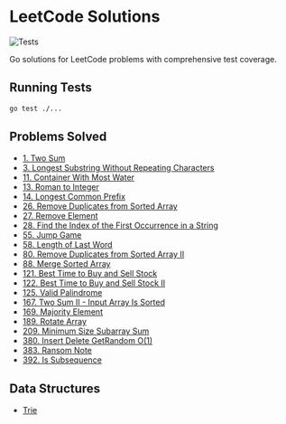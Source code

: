 # LeetCode Solutions

![Tests](https://github.com/ikristina/leetcode/workflows/Tests/badge.svg)

Go solutions for LeetCode problems with comprehensive test coverage.

## Running Tests

```bash
go test ./...
```

## Problems Solved

- [1. Two Sum](problems/1-two-sum.go)
- [3. Longest Substring Without Repeating Characters](problems/3-longest-substring-without-repeating-characters.go)
- [11. Container With Most Water](problems/11-container-with-max-water.go)
- [13. Roman to Integer](problems/13-roman-to-integer.go)
- [14. Longest Common Prefix](problems/14-longest-common-prefix.go)
- [26. Remove Duplicates from Sorted Array](problems/26-remove-duplicates.go)
- [27. Remove Element](problems/27-remove-element.go)
- [28. Find the Index of the First Occurrence in a String](problems/28-find-the-ind-of-first-occur.go)
- [55. Jump Game](problems/55-jump-game.go)
- [58. Length of Last Word](problems/58-length-of-last-word.go)
- [80. Remove Duplicates from Sorted Array II](problems/80-remove-duplicates-2.go)
- [88. Merge Sorted Array](problems/88-merge-sorted-array.go)
- [121. Best Time to Buy and Sell Stock](problems/121-stock-prices.go)
- [122. Best Time to Buy and Sell Stock II](problems/122-stock-prices.go)
- [125. Valid Palindrome](problems/125-valid-palindrome.go)
- [167. Two Sum II - Input Array Is Sorted](problems/167-two-sum-ii.go)
- [169. Majority Element](problems/169-majority-element.go)
- [189. Rotate Array](problems/189-rotate-array.go)
- [209. Minimum Size Subarray Sum](problems/209-minimum-size-subarray-sum.go)
- [380. Insert Delete GetRandom O(1)](problems/380-insert-delete-getrandom-o1.go)
- [383. Ransom Note](problems/383-ransom-note.go)
- [392. Is Subsequence](problems/392-is-subsequence.go)

## Data Structures

- [Trie](data_structures/trie.go)
